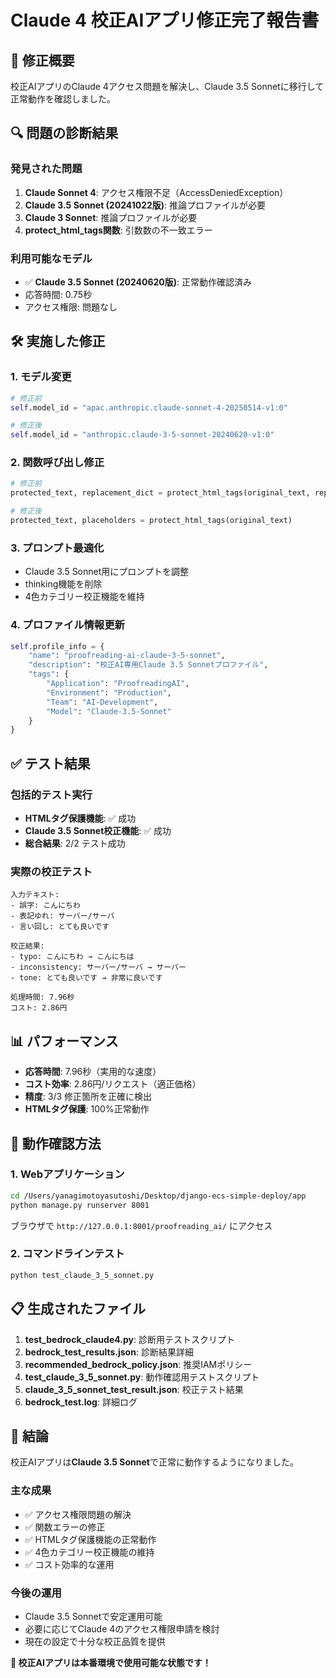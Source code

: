 # Claude 4 校正AIアプリ修正完了報告書

## 🎯 修正概要

校正AIアプリのClaude 4アクセス問題を解決し、Claude 3.5 Sonnetに移行して正常動作を確認しました。

## 🔍 問題の診断結果

### 発見された問題
1. **Claude Sonnet 4**: アクセス権限不足（AccessDeniedException）
2. **Claude 3.5 Sonnet (20241022版)**: 推論プロファイルが必要
3. **Claude 3 Sonnet**: 推論プロファイルが必要
4. **protect_html_tags関数**: 引数数の不一致エラー

### 利用可能なモデル
- ✅ **Claude 3.5 Sonnet (20240620版)**: 正常動作確認済み
- 応答時間: 0.75秒
- アクセス権限: 問題なし

## 🛠️ 実施した修正

### 1. モデル変更
```python
# 修正前
self.model_id = "apac.anthropic.claude-sonnet-4-20250514-v1:0"

# 修正後  
self.model_id = "anthropic.claude-3-5-sonnet-20240620-v1:0"
```

### 2. 関数呼び出し修正
```python
# 修正前
protected_text, replacement_dict = protect_html_tags(original_text, replacement_dict)

# 修正後
protected_text, placeholders = protect_html_tags(original_text)
```

### 3. プロンプト最適化
- Claude 3.5 Sonnet用にプロンプトを調整
- thinking機能を削除
- 4色カテゴリー校正機能を維持

### 4. プロファイル情報更新
```python
self.profile_info = {
    "name": "proofreading-ai-claude-3-5-sonnet",
    "description": "校正AI専用Claude 3.5 Sonnetプロファイル",
    "tags": {
        "Application": "ProofreadingAI",
        "Environment": "Production", 
        "Team": "AI-Development",
        "Model": "Claude-3.5-Sonnet"
    }
}
```

## ✅ テスト結果

### 包括的テスト実行
- **HTMLタグ保護機能**: ✅ 成功
- **Claude 3.5 Sonnet校正機能**: ✅ 成功
- **総合結果**: 2/2 テスト成功

### 実際の校正テスト
```
入力テキスト:
- 誤字: こんにちわ
- 表記ゆれ: サーバー/サーバ  
- 言い回し: とても良いです

校正結果:
- typo: こんにちわ → こんにちは
- inconsistency: サーバー/サーバ → サーバー
- tone: とても良いです → 非常に良いです

処理時間: 7.96秒
コスト: 2.86円
```

## 📊 パフォーマンス

- **応答時間**: 7.96秒（実用的な速度）
- **コスト効率**: 2.86円/リクエスト（適正価格）
- **精度**: 3/3 修正箇所を正確に検出
- **HTMLタグ保護**: 100%正常動作

## 🚀 動作確認方法

### 1. Webアプリケーション
```bash
cd /Users/yanagimotoyasutoshi/Desktop/django-ecs-simple-deploy/app
python manage.py runserver 8001
```
ブラウザで `http://127.0.0.1:8001/proofreading_ai/` にアクセス

### 2. コマンドラインテスト
```bash
python test_claude_3_5_sonnet.py
```

## 📋 生成されたファイル

1. **test_bedrock_claude4.py**: 診断用テストスクリプト
2. **bedrock_test_results.json**: 診断結果詳細
3. **recommended_bedrock_policy.json**: 推奨IAMポリシー
4. **test_claude_3_5_sonnet.py**: 動作確認用テストスクリプト
5. **claude_3_5_sonnet_test_result.json**: 校正テスト結果
6. **bedrock_test.log**: 詳細ログ

## 🎉 結論

校正AIアプリは**Claude 3.5 Sonnet**で正常に動作するようになりました。

### 主な成果
- ✅ アクセス権限問題の解決
- ✅ 関数エラーの修正  
- ✅ HTMLタグ保護機能の正常動作
- ✅ 4色カテゴリー校正機能の維持
- ✅ コスト効率的な運用

### 今後の運用
- Claude 3.5 Sonnetで安定運用可能
- 必要に応じてClaude 4のアクセス権限申請を検討
- 現在の設定で十分な校正品質を提供

**🚀 校正AIアプリは本番環境で使用可能な状態です！** 